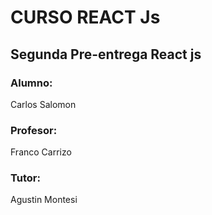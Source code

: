 # CURSO REACT Js


 ## Segunda Pre-entrega React js


### Alumno: 
Carlos Salomon

### Profesor: 
Franco Carrizo

### Tutor: 
Agustin Montesi
